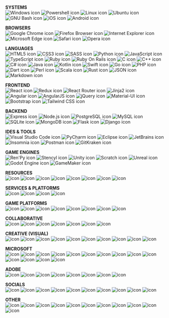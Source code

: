 **SYSTEMS**  
<img src="docs/icons/windows.svg" alt="Windows icon" title="Windows">
<img src="docs/icons/powershell.svg" alt="Powershell icon" title="Powershell">
<img src="docs/icons/linux.svg" alt="Linux icon" title="Linux">
<img src="docs/icons/ubuntu.svg" alt="Ubuntu icon" title="Ubuntu">
<img src="docs/icons/gnubash.svg" alt="GNU Bash icon" title="GNU Bash">
<img src="docs/icons/ios.svg" alt="iOS icon" title="iOS">
<img src="docs/icons/android.svg" alt="Android icon" title="Android">

**BROWSERS**  
<img src="docs/icons/googlechrome.svg" alt="Google Chrome icon" title="Google Chrome">
<img src="docs/icons/firefoxbrowser.svg" alt="Firefox Browser icon" title="Firefox Browser">
<img src="docs/icons/internetexplorer.svg" alt="Internet Explorer icon" title="Internet Explorer">
<img src="docs/icons/microsoftedge.svg" alt="Microsoft Edge icon" title="Microsoft Edge">
<img src="docs/icons/safari.svg" alt="Safari icon" title="Safari">
<img src="docs/icons/opera.svg" alt="Opera icon" title="Opera">

**LANGUAGES**  
<img src="docs/icons/html5.svg" alt="HTML5 icon" title="HTML5">
<img src="docs/icons/css3.svg" alt="CSS3 icon" title="CSS3">
<img src="docs/icons/sass.svg" alt="SASS icon" title="SASS">
<img src="docs/icons/python.svg" alt="Python icon" title="Python">
<img src="docs/icons/javascript.svg" alt="JavaScript icon" title="JavaScript">
<img src="docs/icons/typescript.svg" alt="TypeScript icon" title="TypeScript">
<img src="docs/icons/ruby.svg" alt="Ruby icon" title="Ruby">
<img src="docs/icons/rubyonrails.svg" alt="Ruby On Rails icon" title="Ruby On Rails">
<img src="docs/icons/c.svg" alt="C icon" title="C">
<img src="docs/icons/cplusplus.svg" alt="C++ icon" title="C++">
<img src="docs/icons/csharp.svg" alt="C# icon" title="C#">
<img src="docs/icons/java.svg" alt="Java icon" title="Java">
<img src="docs/icons/kotlin.svg" alt="Kotlin icon" title="Kotlin">
<img src="docs/icons/swift.svg" alt="Swift icon" title="Swift">
<img src="docs/icons/go.svg" alt="Go icon" title="Go">
<img src="docs/icons/php.svg" alt="PHP icon" title="PHP">
<img src="docs/icons/dart.svg" alt="Dart icon" title="Dart">
<img src="docs/icons/perl.svg" alt="Perl icon" title="Perl">
<img src="docs/icons/scala.svg" alt="Scala icon" title="Scala">
<img src="docs/icons/rust.svg" alt="Rust icon" title="Rust">
<img src="docs/icons/json.svg" alt="JSON icon" title="JSON">
<img src="docs/icons/markdown.svg" alt="Markdown icon" title="Markdown">

**FRONTEND**  
<img src="docs/icons/react.svg" alt="React icon" title="React">
<img src="docs/icons/redux.svg" alt="Redux icon" title="Redux">
<img src="docs/icons/reactrouter.svg" alt="React Router icon" title="React Router">
<img src="docs/icons/jinja.svg" alt="Jinja2 icon" title="Jinja2">
<img src="docs/icons/angular.svg" alt="Angular icon" title="Angular">
<img src="docs/icons/angularjs.svg" alt="AngularJS icon" title="AngularJS">
<img src="docs/icons/jquery.svg" alt="jQuery icon" title="jQuery">
<img src="docs/icons/materialui.svg" alt="Material-UI icon" title="Material-UI">
<img src="docs/icons/bootstrap.svg" alt="Bootstrap icon" title="Bootstrap">
<img src="docs/icons/tailwindcss.svg" alt="Tailwind CSS icon" title="Tailwind CSS">

**BACKEND**  
<img src="docs/icons/express.svg" alt="Express icon" title="Express">
<img src="docs/icons/nodejs.svg" alt="Node.js icon" title="Node.js">
<img src="docs/icons/postgresql.svg" alt="PostgreSQL icon" title="PostgreSQL">
<img src="docs/icons/mysql.svg" alt="MySQL icon" title="MySQL">
<img src="docs/icons/sqlite.svg" alt="SQLite icon" title="SQLite">
<img src="docs/icons/mongodb.svg" alt="MongoDB icon" title="MongoDB">
<img src="docs/icons/flask.svg" alt="Flask icon" title="Flask">
<img src="docs/icons/django.svg" alt="Django icon" title="Django">

**IDES & TOOLS**  
<img src="docs/icons/visualstudiocode.svg" alt="Visual Studio Code icon" title="Visual Studio Code">
<img src="docs/icons/pycharm.svg" alt="PyCharm icon" title="PyCharm">
<img src="docs/icons/eclipse.svg" alt="Eclipse icon" title="Eclipse">
<img src="docs/icons/jetbrains.svg" alt="JetBrains icon" title="JetBrains">
<img src="docs/icons/insomnia.svg" alt="Insomnia icon" title="Insomnia">
<img src="docs/icons/postman.svg" alt="Postman icon" title="Postman">
<img src="docs/icons/gitkraken.svg" alt="GitKraken icon" title="GitKraken">

**GAME ENGINES**  
<img src="docs/icons/renpy.svg" alt="Ren'Py icon" title="Ren'Py">
<img src="docs/icons/stencyl.svg" alt="Stencyl icon" title="Stencyl">
<img src="docs/icons/unity.svg" alt="Unity icon" title="Unity">
<img src="docs/icons/scratch.svg" alt="Scratch icon" title="Scratch">
<img src="docs/icons/unreal.svg" alt="Unreal icon" title="Unreal">
<img src="docs/icons/godot.svg" alt="Godot Engine icon" title="Godot Engine">
<img src="docs/icons/gamemaker.svg" alt="GameMaker icon" title="GameMaker">

**RESOURCES**  
<img src="docs/icons/.svg" alt=" icon" title="">
<img src="docs/icons/.svg" alt=" icon" title="">
<img src="docs/icons/.svg" alt=" icon" title="">
<img src="docs/icons/.svg" alt=" icon" title="">
<img src="docs/icons/.svg" alt=" icon" title="">
<img src="docs/icons/.svg" alt=" icon" title="">
<img src="docs/icons/.svg" alt=" icon" title="">
<img src="docs/icons/.svg" alt=" icon" title="">

**SERVICES & PLATFORMS**  
<img src="docs/icons/.svg" alt=" icon" title="">
<img src="docs/icons/.svg" alt=" icon" title="">
<img src="docs/icons/.svg" alt=" icon" title="">
<img src="docs/icons/.svg" alt=" icon" title="">

**GAME PLATFORMS**  
<img src="docs/icons/.svg" alt=" icon" title="">
<img src="docs/icons/.svg" alt=" icon" title="">
<img src="docs/icons/.svg" alt=" icon" title="">
<img src="docs/icons/.svg" alt=" icon" title="">
<img src="docs/icons/.svg" alt=" icon" title="">
<img src="docs/icons/.svg" alt=" icon" title="">
<img src="docs/icons/.svg" alt=" icon" title="">
<img src="docs/icons/.svg" alt=" icon" title="">

**COLLABORATIVE**  
<img src="docs/icons/.svg" alt=" icon" title="">
<img src="docs/icons/.svg" alt=" icon" title="">
<img src="docs/icons/.svg" alt=" icon" title="">
<img src="docs/icons/.svg" alt=" icon" title="">
<img src="docs/icons/.svg" alt=" icon" title="">
<img src="docs/icons/.svg" alt=" icon" title="">
<img src="docs/icons/.svg" alt=" icon" title="">

**CREATIVE (VISUAL)**  
<img src="docs/icons/.svg" alt=" icon" title="">
<img src="docs/icons/.svg" alt=" icon" title="">
<img src="docs/icons/.svg" alt=" icon" title="">
<img src="docs/icons/.svg" alt=" icon" title="">
<img src="docs/icons/.svg" alt=" icon" title="">
<img src="docs/icons/.svg" alt=" icon" title="">
<img src="docs/icons/.svg" alt=" icon" title="">
<img src="docs/icons/.svg" alt=" icon" title="">
<img src="docs/icons/.svg" alt=" icon" title="">
<img src="docs/icons/.svg" alt=" icon" title="">

**MICROSOFT**  
<img src="docs/icons/.svg" alt=" icon" title="">
<img src="docs/icons/.svg" alt=" icon" title="">
<img src="docs/icons/.svg" alt=" icon" title="">
<img src="docs/icons/.svg" alt=" icon" title="">
<img src="docs/icons/.svg" alt=" icon" title="">
<img src="docs/icons/.svg" alt=" icon" title="">
<img src="docs/icons/.svg" alt=" icon" title="">
<img src="docs/icons/.svg" alt=" icon" title="">
<img src="docs/icons/.svg" alt=" icon" title="">
<img src="docs/icons/.svg" alt=" icon" title="">
<img src="docs/icons/.svg" alt=" icon" title="">
<img src="docs/icons/.svg" alt=" icon" title="">
<img src="docs/icons/.svg" alt=" icon" title="">
<img src="docs/icons/.svg" alt=" icon" title="">

**ADOBE**  
<img src="docs/icons/.svg" alt=" icon" title="">
<img src="docs/icons/.svg" alt=" icon" title="">
<img src="docs/icons/.svg" alt=" icon" title="">
<img src="docs/icons/.svg" alt=" icon" title="">
<img src="docs/icons/.svg" alt=" icon" title="">
<img src="docs/icons/.svg" alt=" icon" title="">
<img src="docs/icons/.svg" alt=" icon" title="">
<img src="docs/icons/.svg" alt=" icon" title="">

**SOCIALS**  
<img src="docs/icons/.svg" alt=" icon" title="">
<img src="docs/icons/.svg" alt=" icon" title="">
<img src="docs/icons/.svg" alt=" icon" title="">
<img src="docs/icons/.svg" alt=" icon" title="">
<img src="docs/icons/.svg" alt=" icon" title="">
<img src="docs/icons/.svg" alt=" icon" title="">
<img src="docs/icons/.svg" alt=" icon" title="">
<img src="docs/icons/.svg" alt=" icon" title="">
<img src="docs/icons/.svg" alt=" icon" title="">
<img src="docs/icons/.svg" alt=" icon" title="">

**OTHER**  
<img src="docs/icons/.svg" alt=" icon" title="">
<img src="docs/icons/.svg" alt=" icon" title="">
<img src="docs/icons/.svg" alt=" icon" title="">
<img src="docs/icons/.svg" alt=" icon" title="">
<img src="docs/icons/.svg" alt=" icon" title="">
<img src="docs/icons/.svg" alt=" icon" title="">
<img src="docs/icons/.svg" alt=" icon" title="">
<img src="docs/icons/.svg" alt=" icon" title="">
<img src="docs/icons/.svg" alt=" icon" title="">
<img src="docs/icons/.svg" alt=" icon" title="">
<img src="docs/icons/.svg" alt=" icon" title="">
